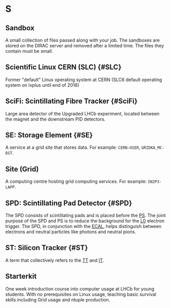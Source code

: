 # S

## Sandbox

A small collection of files passed along with your job. The sandboxes are stored on the DIRAC server and removed after a limited time. The files they contain must be small.

## Scientific Linux CERN (SLC) {#SLC}

Former "default" Linux operating system at CERN (SLC6 default operating system on lxplus until end of 2018)

## SciFi: Scintillating Fibre Tracker {#SciFi}

Large area detector of the Upgraded LHCb experiment, located between the magnet and the downstream PID detectors.

## SE: Storage Element {#SE}

A service at a grid site that stores data. For example: `CERN-USER`, `GRIDKA_MC-DST`.

## Site (Grid)

A computing centre hosting grid computing services. For example: `IN2P3-LAPP`.

## SPD: Scintillating Pad Detector {#SPD}

The SPD consists of scintillating pads and is placed before the [PS](glossary/p.html#PS).
The joint purpose of the SPD and PS is to reduce the background for the [L0](glossary/l.html#L0) electron trigger.
The SPD, in conjunction with the [ECAL](glossary/e.html#ECAL), helps distinguish between electrons and neutral particles like photons and neutral pions.

## ST: Silicon Tracker {#ST}

A term that collectively refers to the [TT](glossary/t.html#TT) and [IT](glossary/i.html#IT).

## Starterkit

One week introduction course into computer usage at LHCb for young students. With no prerequisites on Linux usage, teaching basic survival skills including Grid usage and ntuple production.
